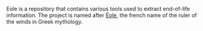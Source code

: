 Eole is a repository that contains various tools used to extract end-of-life information. The project is named after
[Éole](https://fr.wikipedia.org/wiki/%C3%89ole), the french name of the ruler of the winds in Greek mythology.
